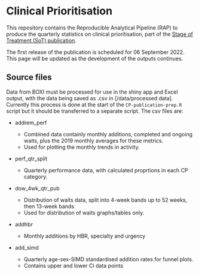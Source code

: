 # Clinical Prioritisation

This repository contains the Reproducible Analytical Pipeline (RAP) to produce the quarterly statistics on clinical prioritisation, part of the [Stage of Treatment (SoT) publication](https://publichealthscotland.scot/publications/nhs-waiting-times-stage-of-treatment/).

The first release of the publication is scheduled for 06 September 2022. This page will be updated as the development of the outputs continues.

## Source files

Data from BOXI must be processed for use in the shiny app and Excel output, with the data being saved as .csv in [/data/processed data]. Currently this process is done at the start of the `CP-publication-prep.R` script but it should be transferred to a separate script. The csv files are:

* addrem_perf
    + Combined data containly monthly additions, completed and ongoing waits, plus the 2019 monthly averages for these metrics.
    + Used for plotting the monthly trends in activity.
    
* perf_qtr_split
    + Quarterly performance data, with calculated proprtions in each CP category.

* dow_4wk_qtr_pub    
    + Distribution of waits data, split into 4-week bands up to 52 weeks, then 13-week bands
    + Used for distribution of waits graphs/tables only.
    
* addhbr
    + Monthly additions by HBR, specialty and urgency
    
* add_simd
    + Quarterly age-sex-SIMD standardised addition rates for funnel plots.
    + Contains upper and lower CI data points



